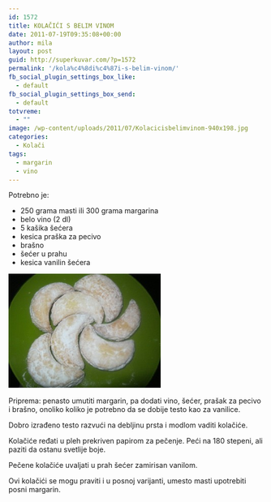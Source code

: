 ```yaml
---
id: 1572
title: KOLAČIĆI S BELIM VINOM
date: 2011-07-19T09:35:08+00:00
author: mila
layout: post
guid: http://superkuvar.com/?p=1572
permalink: '/kola%c4%8di%c4%87i-s-belim-vinom/'
fb_social_plugin_settings_box_like:
  - default
fb_social_plugin_settings_box_send:
  - default
totvreme:
  - ""
image: /wp-content/uploads/2011/07/Kolacicisbelimvinom-940x198.jpg
categories:
  - Kolači
tags:
  - margarin
  - vino
---
```

Potrebno je:

  * 250 grama masti ili 300 grama margarina
  * belo vino (2 dl)
  * 5 kašika šećera
  * kesica praška za pecivo
  * brašno
  * šećer u prahu
  * kesica vanilin šećera

<img class="alignnone size-medium wp-image-5697" src="/wp-content/uploads/2011/07/Kolacicisbelimvinom-300x225.jpg" alt="Kolacicisbelimvinom" width="300" height="225" /> 

Priprema: penasto umutiti margarin, pa dodati vino, šećer, prašak za pecivo i brašno, onoliko koliko je potrebno da se dobije testo kao za vanilice.

Dobro izrađeno testo razvući na debljinu prsta i modlom vaditi kolačiće.

Kolačiće ređati u pleh prekriven papirom za pečenje. Peći na 180 stepeni, ali paziti da ostanu svetlije boje.

Pečene kolačiće uvaljati u prah šećer zamirisan vanilom.

Ovi kolačići se mogu praviti i u posnoj varijanti, umesto masti upotrebiti posni margarin.